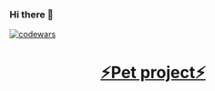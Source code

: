 ### Hi there 👋

[![codewars](https://www.codewars.com/users/GlukharevK/badges/large)](https://www.codewars.com/users/GlukharevK)  

<h1 align="center"><a href="https://github.com/GlukharevK/DS_Sber/tree/main/Финальный%20проект" target="_blank">⚡Pet project⚡</a>



<!--
**GlukharevK/GlukharevK** is a ✨ _special_ ✨ repository because its `README.md` (this file) appears on your GitHub profile.

Here are some ideas to get you started:

- 🔭 I’m currently working on ...
- 🌱 I’m currently learning ...
- 👯 I’m looking to collaborate on ...
- 🤔 I’m looking for help with ...
- 💬 Ask me about ...
- 📫 How to reach me: ...
- 😄 Pronouns: ...
- ⚡ Fun fact: ...
-->

